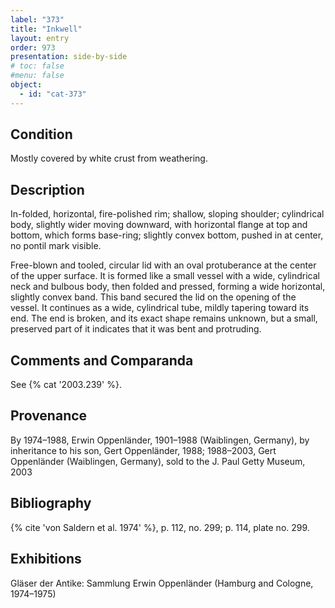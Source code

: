 ```yaml
---
label: "373"
title: "Inkwell"
layout: entry
order: 973
presentation: side-by-side
# toc: false
#menu: false 
object:
  - id: "cat-373"
---
```


## Condition

Mostly covered by white crust from weathering.

## Description

In-folded, horizontal, fire-polished rim; shallow, sloping shoulder; cylindrical body, slightly wider moving downward, with horizontal flange at top and bottom, which forms base-ring; slightly convex bottom, pushed in at center, no pontil mark visible.

Free-blown and tooled, circular lid with an oval protuberance at the center of the upper surface. It is formed like a small vessel with a wide, cylindrical neck and bulbous body, then folded and pressed, forming a wide horizontal, slightly convex band. This band secured the lid on the opening of the vessel. It continues as a wide, cylindrical tube, mildly tapering toward its end. The end is broken, and its exact shape remains unknown, but a small, preserved part of it indicates that it was bent and protruding.

## Comments and Comparanda

See {% cat '2003.239' %}.

## Provenance

By 1974–1988, Erwin Oppenländer, 1901–1988 (Waiblingen, Germany), by inheritance to his son, Gert Oppenländer, 1988; 1988–2003, Gert Oppenländer (Waiblingen, Germany), sold to the J. Paul Getty Museum, 2003

## Bibliography

{% cite 'von Saldern et al. 1974' %}, p. 112, no. 299; p. 114, plate no. 299.

## Exhibitions

Gläser der Antike: Sammlung Erwin Oppenländer (Hamburg and Cologne, 1974–1975)